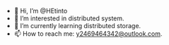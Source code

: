 - 👋 Hi, I’m @HEtinto
- 👀 I’m interested in distributed system.
- 🌱 I’m currently learning distributed storage.
- 📫 How to reach me: y2469464342@outlook.com.

<!---
HEtinto/HEtinto is a ✨ special ✨ repository because its `README.md` (this file) appears on your GitHub profile.
You can click the Preview link to take a look at your changes.
--->
